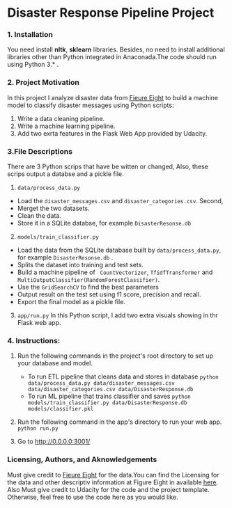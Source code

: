 # Disaster Response Pipeline Project

### 1. Installation
You need install **nltk**, **sklearn**  libraries. Besides, no need to install additional libraries other than Python integrated in Anaconada.The code should run using Python 3.* .
  
### 2. Project Motivation
In this project I analyze disaster data from [Fieure Eight](https://www.figure-eight.com/) to build a machine model to classify disaster messages using Python scripts:
1. Write a data cleaning pipeline. 
2. Write a machine learning pipeline.
3. Add two exrta features in the Flask Web App provided by Udacity.

### 3.File Descriptions
There are 3 Python scrips that have be witten or changed, Also, these scrips output a databse and a pickle file.
1. `data/process_data.py `  
* Load the `disaster_messages.csv` and `disaster_categories.csv`. Second, 
* Merget the two datasets. 
* Clean the data.
* Store it in a SQLite databse, for example `DisasterResonse.db`   
2. ` models/train_classifier.py `
* Load the data from the SQLite database built by `data/process_data.py`, for example `DisasterResonse.db` .
* Splits the dataset into training and test sets. 
* Build a machine pipeline of ` CountVectorizer`, `TfidfTransformer` and `MultiOutputClassifier(RandomForestClassifier)`.
* Use the `GridSearchCV` to find the best parameters
* Output result on the test set using f1 score, precision and recall.
* Export the final model as a pickle file.
3. `app/run.py`
   In this Python script, I add two extra visuals showing in thr Flask web app.
### 4. Instructions:
1. Run the following commands in the project's root directory to set up your database and model.

    - To run ETL pipeline that cleans data and stores in database
        `python data/process_data.py data/disaster_messages.csv data/disaster_categories.csv data/DisasterResponse.db`
    - To run ML pipeline that trains classifier and saves
        `python models/train_classifier.py data/DisasterResponse.db models/classifier.pkl`

2. Run the following command in the app's directory to run your web app.
    `python run.py`

3. Go to http://0.0.0.0:3001/  
   
### Licensing, Authors, and Aknowledgements
Must give credit to [Fieure Eight](https://www.figure-eight.com/) for the data.You can find the Licensing for the data and other descriptiv information at Figure Eight in available [here](https://www.figure-eight.com/legal/). Also Must give credit to Udacity for the code and the project template. Otherwise, feel free to use the code here as you would like.

